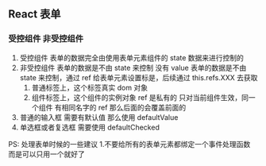 ## React 表单

### 受控组件 非受控组件

1.  受控组件 表单的数据完全由使用表单元素组件的 state 数据来进行控制的
2.  非受控组件 表单的数据是不由 state 来控制 没有 value
    表单的数据是不由 state 来控制，通过 ref 给表单元素设置标是，后续通过 this.refs.XXX 去获取
     1. 普通标签上，这个标签真实 dom 对象 
     2. 组件标签上，这个组件的实例对象
ref 是私有的 只对当前组件生效，同一个组件 有相同名字的 ref 那么后面的会覆盖前面的
   1. 普通的输入框 需要有默认值 那么使用 defaultValue
   2. 单选框或者复选框 需要使用 defaultChecked

PS: 处理表单时候的一些建议 1.不要给所有的表单元素都绑定一个事件处理函数 而是可以只用一个就好了
